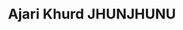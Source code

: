---
title: Ajari Khurd JHUNJHUNU
url: /ajari-khurd-jhunjhunu/
latitude: 28.061
longitude: 75.453
---